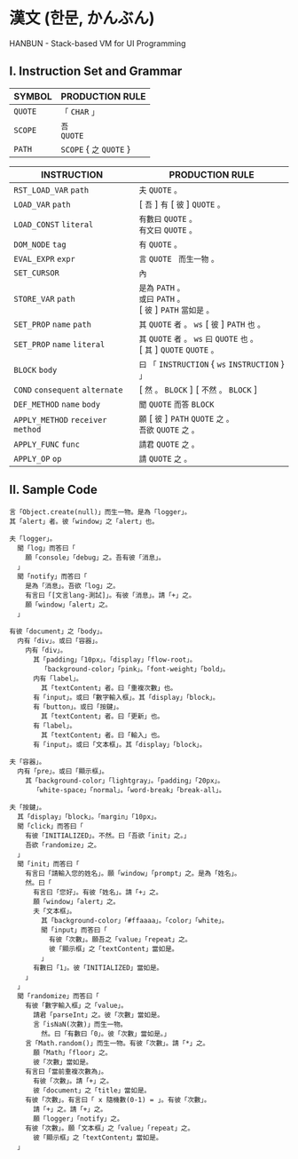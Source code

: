 # 漢文 (한문, かんぶん)
HANBUN - Stack-based VM for UI Programming

## I. Instruction Set and Grammar

| SYMBOL | PRODUCTION RULE           |
| ------ | -------------------- |
| `QUOTE`  | `「` `CHAR` `」`       |
| `SCOPE`  | `吾` <br> `QUOTE`      |
| `PATH`   | `SCOPE` { `之` `QUOTE` } |

| INSTRUCTION                      | PRODUCTION RULE                                                                   |
| -------------------------------- | ----------------------------------------------------------------------------- |
| `RST_LOAD_VAR` `path`              | `夫` `QUOTE` `。`                                                               |
| `LOAD_VAR` `path`                  | [ `吾` ] `有` [ `彼` ] `QUOTE` `。`                                             |
| `LOAD_CONST` `literal`             | `有數曰` `QUOTE` `。` <br> `有文曰` `QUOTE` `。`                                  |
| `DOM_NODE` `tag`                   | `有` `QUOTE` `。`                                                               |
| `EVAL_EXPR` `expr`                 | `言` `QUOTE` ` 而生一物` `。`                                                   |
| `SET_CURSOR`                       | `內`                                                                          |
| `STORE_VAR` `path`                 | `是為` `PATH` `。` <br> `或曰` `PATH` `。`<br> [ `彼` ] `PATH` `當如是` `。`          |
| `SET_PROP` `name` `path`           | `其` `QUOTE` `者` `。` `ws` [ `彼` ] `PATH` `也` `。`                             |
| `SET_PROP` `name` `literal`        | `其` `QUOTE` `者` `。` `ws` `曰` `QUOTE` `也` `。` <br> [ `其` ] `QUOTE` `QUOTE` `。` |
| `BLOCK` `body`                     | `曰` `「` `INSTRUCTION` { `ws` `INSTRUCTION` } `」`                               |
| `COND` `consequent` `alternate`    | [ `然` `。` `BLOCK` ] [ `不然` `。` `BLOCK` ]                                     |
| `DEF_METHOD` `name` `body`         | `聞` `QUOTE` `而答` `BLOCK`                                                       |
| `APPLY_METHOD` `receiver` `method` | `願` [ `彼` ] `PATH` `QUOTE` `之` `。` <br> `吾欲` `QUOTE` `之` `。`                |
| `APPLY_FUNC` `func`                | `請君` `QUOTE` `之` `。`                                                        |
| `APPLY_OP` `op`                    | `請` `QUOTE` `之` `。`                                                          |

## II. Sample Code

```
言「Object.create(null)」而生一物。是為「logger」。
其「alert」者。彼「window」之「alert」也。

夫「logger」。
  聞「log」而答曰「
    願「console」「debug」之。吾有彼「消息」。
  」
  聞「notify」而答曰「
    是為「消息」。吾欲「log」之。
    有言曰「[文言lang-測試]」。有彼「消息」。請「+」之。
    願「window」「alert」之。
  」

有彼「document」之「body」。
  内有「div」。或曰「容器」。
    内有「div」。
      其「padding」「10px」。「display」「flow-root」。
        「background-color」「pink」。「font-weight」「bold」。
      内有「label」。
        其「textContent」者。曰「重複次數」也。
      有「input」。或曰「數字輸入框」。其「display」「block」。
      有「button」。或曰「按鍵」。
        其「textContent」者。曰「更新」也。
      有「label」。
        其「textContent」者。曰「輸入」也。
      有「input」。或曰「文本框」。其「display」「block」。

夫「容器」。
  内有「pre」。或曰「顯示框」。
    其「background-color」「lightgray」。「padding」「20px」。
      「white-space」「normal」。「word-break」「break-all」。

夫「按鍵」。
  其「display」「block」。「margin」「10px」。
  聞「click」而答曰「
    有彼「INITIALIZED」。不然。曰「吾欲「init」之。」
    吾欲「randomize」之。
  」
  聞「init」而答曰「
    有言曰「請輸入您的姓名」。願「window」「prompt」之。是為「姓名」。
    然。曰「
      有言曰「您好」。有彼「姓名」。請「+」之。
      願「window」「alert」之。
      夫「文本框」。
        其「background-color」「#ffaaaa」。「color」「white」。
        聞「input」而答曰「
          有彼「次數」。願吾之「value」「repeat」之。
          彼「顯示框」之「textContent」當如是。
        」
      有數曰「1」。彼「INITIALIZED」當如是。
    」
  」
  聞「randomize」而答曰「
    有彼「數字輸入框」之「value」。
      請君「parseInt」之。彼「次數」當如是。
      言「isNaN(次數)」而生一物。
        然。曰「有數曰「0」。彼「次數」當如是。」
    言「Math.random()」而生一物。有彼「次數」。請「*」之。
      願「Math」「floor」之。
      彼「次數」當如是。
    有言曰「當前重複次數為」。
      有彼「次數」。請「+」之。
      彼「document」之「title」當如是。
    有彼「次數」。有言曰「 x 隨機數(0-1) = 」。有彼「次數」。
      請「+」之。請「+」之。
      願「logger」「notify」之。
    有彼「次數」。願「文本框」之「value」「repeat」之。
      彼「顯示框」之「textContent」當如是。
  」
```
